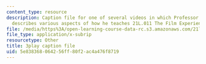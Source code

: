 ```yaml
---
content_type: resource
description: Caption file for one of several videos in which Professor David Thorburn
  describes various aspects of how he teaches 21L.011 The Film Experience.
file: /media/https%3A/open-learning-course-data-rc.s3.amazonaws.com/21l-011-the-film-experience-fall-2013/5e838368064256ff80f2ac4a476f8719_r8quwPWwurA.vtt
file_type: application/x-subrip
resourcetype: Other
title: 3play caption file
uid: 5e838368-0642-56ff-80f2-ac4a476f8719
---
```

